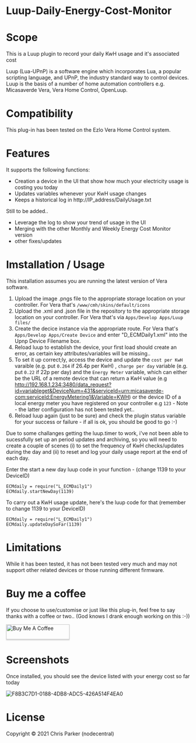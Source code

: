 # Luup-Daily-Energy-Cost-Monitor

# Scope

This is a Luup plugin to record your daily KwH usage and it's associated cost

Luup (Lua-UPnP) is a software engine which incorporates Lua, a popular scripting language, and UPnP, the industry standard way to control devices. Luup is the basis of a number of home automation controllers e.g. Micasaverde Vera, Vera Home Control, OpenLuup.

# Compatibility

This plug-in has been tested on the Ezlo Vera Home Control system.

# Features

It supports the following functions:

* Creation a device in the UI that show how much your electricity usage is costing you today
* Updates variables whenever your KwH usage changes
* Keeps a historical log in http://IP_address/DailyUsage.txt

Still to be added..

* Leverage the log to show your trend of usage in the UI
* Merging with the other Monthly and Weekly Energy Cost Monitor version
* other fixes/updates

# Imstallation / Usage

This installation assumes you are running the latest version of Vera software.

1. Upload the image .pngs file to the appropriate storage location on your controller. For Vera that's `/www/cmh/skins/default/icons`
2. Upload the .xml and .json file in the repository to the appropriate storage location on your controller. For Vera that's via `Apps/Develop Apps/Luup files/`
3. Create the decice instance via the appropriate route. For Vera that's `Apps/Develop Apps/Create Device` and enter "D_ECMDaily1.xml" into the Upnp Device Filename box. 
4. Reload luup to establish the device, your first load should create an error, as certain key attributes/variables will be missing..
5. To set it up correct;ly, access the device and update the `cost per KwH` varaible (e.g. put `0.264` if 26.4p per KwH) , `charge per day` variable (e.g. put `0.22` if 22p per day) and the `Energy Meter` variable, which can either be the URL of a remote device that can return a KwH value (e.g http://192.168.1.234:3480/data_request?id=variableget&DeviceNum=431&serviceId=urn:micasaverde-com:serviceId:EnergyMetering1&Variable=KWH) or the device ID of a local energy meter you have registered on your controller e.g `123` - Note - the latter configuration has not been tested yet..
6. Reload luup again (just to be sure) and check the plugin status variable for your success or failure - if all is ok, you should be good to go :-)

Due to some challanges getting the luup.timer to work, i've not been able to sucessfully set up an period updates and archiving, so you will need to create a couple of scenes (i) to set the frequency of KwH checks/updates during the day and (ii) to reset and log your daily usage report at the end of each day.

Enter the start a new day luup code in your function - (change 1139 to your DeviceID)
````
ECMdaily = require("L_ECMDaily1") 
ECMdaily.startNewDay(1139)
````
To carry out a KwH usage update, here's the luup code for that (remember to change 1139 to your DeviceID)
````
ECMdaily = require("L_ECMDaily1") 
ECMdaily.updateDaySoFar(1139) 
````

# Limitations

While it has been tested, it has not been tested very much and may not support other related devices or those running different firmware.

# Buy me a coffee

If you choose to use/customise or just like this plug-in, feel free to say thanks with a coffee or two.. 
(God knows I drank enough working on this :-)) 

<a href="https://www.paypal.me/nodezero" target="_blank"><img src="https://www.buymeacoffee.com/assets/img/custom_images/orange_img.png" alt="Buy Me A Coffee" style="height: 41px !important;width: 174px !important;box-shadow: 0px 3px 2px 0px rgba(190, 190, 190, 0.5) !important;-webkit-box-shadow: 0px 3px 2px 0px rgba(190, 190, 190, 0.5) !important;" ></a>

# Screenshots

Once installed, you should see the device listed with your energy cost so far today

![F8B3C7D1-0188-4DB8-ADC5-426A514F4EA0](https://user-images.githubusercontent.com/4349292/148679688-6a56d7b3-c029-445b-81b5-c44ddfd09510.jpeg)

# License

Copyright © 2021 Chris Parker (nodecentral)
